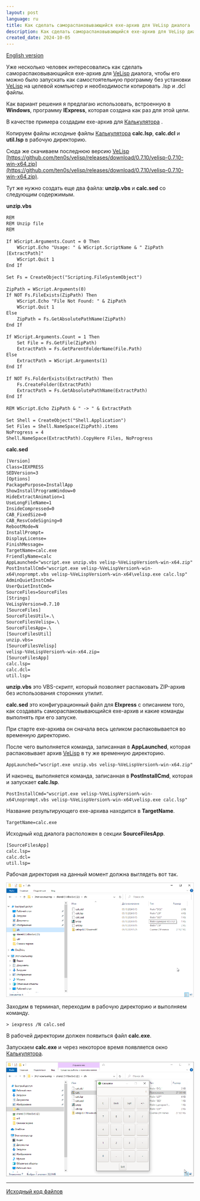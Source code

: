 ```yaml
---
layout: post
language: ru
title: Как сделать самораспаковывающийся exe-архив для VeLisp диалога
description: Как сделать самораспаковывающийся exe-архив для VeLisp диалога
created_date: 2024-10-05
---
```


[English version](README.md)

Уже несколько человек интересовались как сделать самораспаковывающийся exe-архив для
[VeLisp](https://github.com/ten0s/velisp) диалога, чтобы его можно было запускать
как самостоятельную программу без установки [VeLisp](https://github.com/ten0s/velisp)
на целевой компьютер и необходимости копировать .lsp и .dcl файлы.

Как вариант решения я предлагаю использовать, встроенную в **Windows**, программу **IExpress**,
которая создана как раз для этой цели.

В качестве примера создадим exe-архив для [Калькулятора](https://github.com/ten0s/velisp/blob/master/README-ru.md#%D0%B7%D0%B0%D0%BF%D1%83%D1%81%D0%BA%D0%B0%D0%B5%D0%BC-%D0%BA%D0%BE%D0%B4-%D0%B8%D0%B7-%D1%84%D0%B0%D0%B9%D0%BB%D0%B0)    .

Копируем файлы исходные файлы [Калькулятора](https://github.com/ten0s/velisp/blob/master/README-ru.md#%D0%B7%D0%B0%D0%BF%D1%83%D1%81%D0%BA%D0%B0%D0%B5%D0%BC-%D0%BA%D0%BE%D0%B4-%D0%B8%D0%B7-%D1%84%D0%B0%D0%B9%D0%BB%D0%B0) **calc.lsp**, **calc.dcl** и **util.lsp** в рабочую директорию.

Сюда же скачиваем последнюю версию [VeLisp](https://github.com/ten0s/velisp) [https://github.com/ten0s/velisp/releases/download/0.7.10/velisp-0.7.10-win-x64.zip](https://github.com/ten0s/velisp/releases/download/0.7.10/velisp-0.7.10-win-x64.zip).

Тут же нужно создать еще два файла: **unzip.vbs** и **calc.sed** со следующим содержимым.

**unzip.vbs**

```visualbasic
REM
REM Unzip file
REM

If WScript.Arguments.Count = 0 Then
    WScript.Echo "Usage: " & WScript.ScriptName & " ZipPath [ExtractPath]"
    WScript.Quit 1
End If

Set Fs = CreateObject("Scripting.FileSystemObject")

ZipPath = WScript.Arguments(0)
If NOT Fs.FileExists(ZipPath) Then
    WScript.Echo "File Not Found: " & ZipPath
    WScript.Quit 1
Else
    ZipPath = Fs.GetAbsolutePathName(ZipPath)
End If

If WScript.Arguments.Count = 1 Then
    Set File = Fs.GetFile(ZipPath)
    ExtractPath = Fs.GetParentFolderName(File.Path)
Else
    ExtractPath = WScript.Arguments(1)
End If

If NOT Fs.FolderExists(ExtractPath) Then
    Fs.CreateFolder(ExtractPath)
    ExtractPath = Fs.GetAbsolutePathName(ExtractPath)
End If

REM WScript.Echo ZipPath & " -> " & ExtractPath

Set Shell = CreateObject("Shell.Application")
Set Files = Shell.NameSpace(ZipPath).items
NoProgress = 4
Shell.NameSpace(ExtractPath).CopyHere Files, NoProgress
```

**calc.sed**

```
[Version]
Class=IEXPRESS
SEDVersion=3
[Options]
PackagePurpose=InstallApp
ShowInstallProgramWindow=0
HideExtractAnimation=1
UseLongFileName=1
InsideCompressed=0
CAB_FixedSize=0
CAB_ResvCodeSigning=0
RebootMode=N
InstallPrompt=
DisplayLicense=
FinishMessage=
TargetName=calc.exe
FriendlyName=calc
AppLaunched="wscript.exe unzip.vbs velisp-%VeLispVersion%-win-x64.zip"
PostInstallCmd="wscript.exe velisp-%VeLispVersion%-win-x64\noprompt.vbs velisp-%VeLispVersion%-win-x64\velisp.exe calc.lsp"
AdminQuietInstCmd=
UserQuietInstCmd=
SourceFiles=SourceFiles
[Strings]
VeLispVersion=0.7.10
[SourceFiles]
SourceFilesUtil=.\
SourceFilesVelisp=.\
SourceFilesApp=.\
[SourceFilesUtil]
unzip.vbs=
[SourceFilesVelisp]
velisp-%VeLispVersion%-win-x64.zip=
[SourceFilesApp]
calc.lsp=
calc.dcl=
util.lsp=
```

**unzip.vbs** это VBS-скрипт, который позволяет распаковать ZIP-архив без использования сторонних утилит.

**calc.sed** это конфигурационный файл для **EIxpress** с описанием того, как создавать самораспаковывающийся exe-архив и какие команды выполнять при его запуске.

При старте exe-архива он сначала весь целиком распаковывается во временную директорию.

После чего выполняется команда, записанная в **AppLaunched**, которая распаковывает архив [VeLisp](https://github.com/ten0s/velisp) в ту же временную директорию.

```
AppLaunched="wscript.exe unzip.vbs velisp-%VeLispVersion%-win-x64.zip"
```

И наконец, выполняется команда, записанная в **PostInstallCmd**, которая и запускает **calc.lsp**.

```
PostInstallCmd="wscript.exe velisp-%VeLispVersion%-win-x64\noprompt.vbs velisp-%VeLispVersion%-win-x64\velisp.exe calc.lsp"
```

Название результирующего exe-архива находится в **TargetName**.

```
TargetName=calc.exe
```

Исходный код диалога расположен в секции **SourceFilesApp**.

```
[SourceFilesApp]
calc.lsp=
calc.dcl=
util.lsp=
```

Рабочая директория на данный момент должна выглядеть вот так.

![Source Files Image](/assets/images/velisp-self-extracting-archive/source-files.png)

Заходим в терминал, переходим в рабочую директорию и выполняем команду.

```
> iexpress /N calc.sed
```

В рабочей директории должен появиться файл **calc.exe**.

Запускаем **calc.exe** и через некоторое время появляется окно [Калькулятора](https://github.com/ten0s/velisp/blob/master/README-ru.md#%D0%B7%D0%B0%D0%BF%D1%83%D1%81%D0%BA%D0%B0%D0%B5%D0%BC-%D0%BA%D0%BE%D0%B4-%D0%B8%D0%B7-%D1%84%D0%B0%D0%B9%D0%BB%D0%B0).

![Calc App Started Image](/assets/images/velisp-self-extracting-archive/calc-app-started.png)

---

[Исходный код файлов](https://github.com/ten0s/blog-code/tree/main/velisp-self-extracting-archive)
